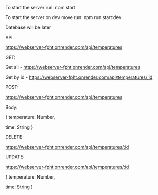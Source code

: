 To start the server run: npm start






To start the server on dev move run: npm run start:dev


Datebase will be later


API


https://webserver-fpht.onrender.com/api/temperatures



GET:

Get all - https://webserver-fpht.onrender.com/api/temperatures

Get by id - https://webserver-fpht.onrender.com/api/temperatures/:id



POST:

https://webserver-fpht.onrender.com/api/temperatures

Body:


{
  temperature: Number,
  
  time: String
}


DELETE:

https://webserver-fpht.onrender.com/api/temperatures/:id

UPDATE:

https://webserver-fpht.onrender.com/api/temperatures/:id

{
  temperature: Number,
  
  time: String
}
